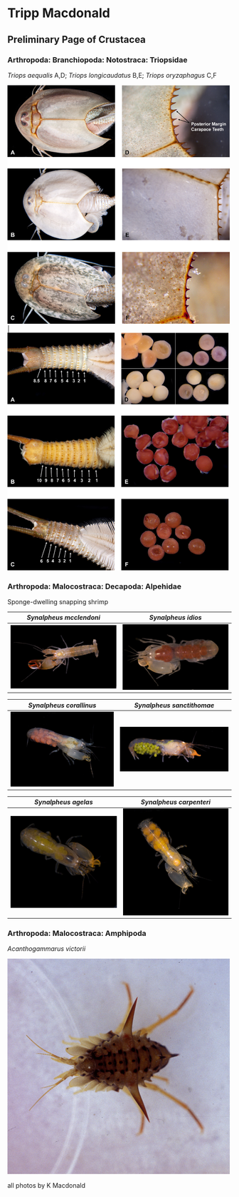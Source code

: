 # Tripp Macdonald
## Preliminary Page of Crustacea


### Arthropoda: Branchiopoda: Notostraca: Triopsidae

*Triops aequalis* A,D;
*Triops longicaudatus* B,E;
*Triops oryzaphagus* C,F

<img src="https://github.com/trippster08/Profile/blob/master/Images_Webpage/Color_Plate_1_Manuscript.jpg?raw=true" alt="Image 2 of Triops" width="500">|<img src="https://github.com/trippster08/Profile/blob/master/Images_Webpage/Color Plate 2 Manuscript.jpg?raw=true" alt="Image 2 of Triops" width="500">

### Arthropoda: Malocostraca: Decapoda: Alpehidae

Sponge-dwelling snapping shrimp

*Synalpheus mcclendoni* | *Synalpheus idios*
:-------------------------:|:------------------------:
![S mcclendoni](https://github.com/trippster08/Profile/blob/master/Images_Webpage/CU08-0504%20mcclendoni%20male.jpg?raw=true) | ![S idios](https://github.com/trippster08/Profile/blob/master/Images_Webpage/CU08-0909%20idios%20female.jpg?raw=true)

*Synalpheus corallinus* | *Synalpheus sanctithomae*
:-------------------------:|:------------------------:
![S corallinus](https://github.com/trippster08/Profile/blob/master/Images_Webpage/JAM08-7001%20S%20corallinus%20(9)%20copy.jpg?raw=true) | ![S sanctithomae](https://github.com/trippster08/Profile/blob/master/Images_Webpage/CU08-5401%20sanctithomae%20female.jpg?raw=true)

*Synalpheus agelas* | *Synalpheus carpenteri*
:-------------------------:|:------------------------:
![S agelas](https://github.com/trippster08/Profile/blob/master/Images_Webpage/JAM08-8503%20S%20agelas%20(7)%20copy.jpg?raw=true) | ![S carpenteri](https://github.com/trippster08/Profile/blob/master/Images_Webpage/JAM08-6113%20S%20carpenteri%20(7)%20copy.jpg?raw=true)


### Arthropoda: Malocostraca: Amphipoda 

*Acanthogammarus victorii*


<img src="https://github.com/trippster08/Profile/blob/master/Images_Webpage/5_18%20Acan%20victorii.jpg?raw=true" alt="Acanthogammarus victorii" width="500">


all photos by K Macdonald

